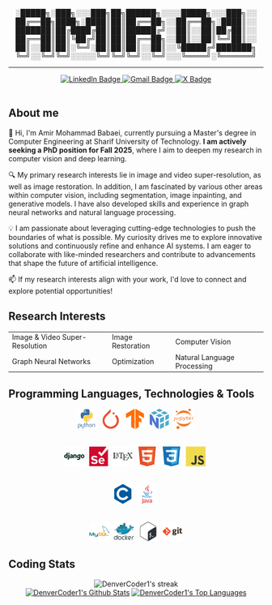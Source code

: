 <div align="center">
░█████╗░███╗░░░███╗██╗██████╗░░░░█████╗░░░███╗░░
██╔══██╗████╗░████║██║██╔══██╗░░██╔══██╗░████║░░
███████║██╔████╔██║██║██████╔╝░░██║░░██║██╔██║░░
██╔══██║██║╚██╔╝██║██║██╔══██╗░░██║░░██║╚═╝██║░░
██║░░██║██║░╚═╝░██║██║██║░░██║░░╚█████╔╝███████╗
╚═╝░░╚═╝╚═╝░░░░░╚═╝╚═╝╚═╝░░╚═╝░░░╚════╝░╚══════╝
<hr />
</div>
<div id="badges" align="center">
  <a href="https://www.linkedin.com/in/amirmohammad-babaei/">
    <img src="https://img.shields.io/badge/LinkedIn-blue?style=for-the-badge&logo=linkedin&logoColor=white" alt="LinkedIn Badge"/>
  </a>
  <a href="mailto:amirmohamad.babaei79@gmail.com">
    <img src="https://img.shields.io/badge/Gmail-red?style=for-the-badge&logo=Gmail&logoColor=white" alt="Gmail Badge"/>
  </a>
  <a href="https://twitter.com/amir_under_dev">
    <img src="https://img.shields.io/badge/X-blue?style=for-the-badge&logo=X&logoColor=white" alt="X Badge"/>
  </a>
  <br />
  <img src="https://komarev.com/ghpvc/?username=AmirMohamadBabaee" alt=""/>
</div>

## About me
👋 Hi, I'm Amir Mohammad Babaei, currently pursuing a Master's degree in Computer Engineering at Sharif University of Technology. **I am actively seeking a PhD position for Fall 2025**, where I aim to deepen my research in computer vision and deep learning.

🔍 My primary research interests lie in image and video super-resolution, as well as image restoration. In addition, I am fascinated by various other areas within computer vision, including segmentation, image inpainting, and generative models. I have also developed skills and experience in graph neural networks and natural language processing.

💡 I am passionate about leveraging cutting-edge technologies to push the boundaries of what is possible. My curiosity drives me to explore innovative solutions and continuously refine and enhance AI systems. I am eager to collaborate with like-minded researchers and contribute to advancements that shape the future of artificial intelligence.

📫 If my research interests align with your work, I'd love to connect and explore potential opportunities!

## Research Interests
<div align="center">
  <table>
    <tr>
      <td>Image & Video Super-Resolution</td>
      <td>Image Restoration</td>
      <td>Computer Vision</td>
    </tr>
    <tr>
      <td>Graph Neural Networks</td>
      <td>Optimization</td>
      <td>Natural Language Processing</td>
    </tr>
  </table>
</div>

## Programming Languages, Technologies & Tools
<div align="center">
  <img src="https://github.com/devicons/devicon/blob/master/icons/python/python-original-wordmark.svg" title="Python" alt="Python" width="40" height="40"/>&nbsp;
  <img src="https://github.com/devicons/devicon/blob/master/icons/pytorch/pytorch-original.svg" title="Pytorch" alt="Pytorch" width="40" height="40"/>&nbsp;
  <img src="https://github.com/devicons/devicon/blob/master/icons/tensorflow/tensorflow-original.svg" title="Tensorflow" alt="Tensorflow" width="40" height="40"/>&nbsp;
  <img src="https://github.com/devicons/devicon/blob/master/icons/numpy/numpy-original.svg" title="Numpy" alt="Numpy" width="40" height="40"/>&nbsp;
  <img src="https://github.com/devicons/devicon/blob/master/icons/jupyter/jupyter-plain-wordmark.svg"  title="Jupyter" alt="Jupyter" width="40" height="40"/>&nbsp;
  <br />
  <br />
  
  <img src="https://github.com/devicons/devicon/blob/master/icons/django/django-plain-wordmark.svg" title="Django" alt="Django" width="40" height="40"/>&nbsp;
  <img src="https://github.com/devicons/devicon/blob/master/icons/selenium/selenium-original.svg" title="Selenium" alt="Selenium" width="40" height="40"/>&nbsp;
  <img src="https://github.com/devicons/devicon/blob/master/icons/latex/latex-original.svg" title="Latex" alt="Latex" width="40" height="40"/>&nbsp;
  <img src="https://github.com/devicons/devicon/blob/master/icons/html5/html5-original.svg" title="HTML5" alt="HTML" width="40" height="40"/>&nbsp;
  <img src="https://github.com/devicons/devicon/blob/master/icons/css3/css3-original.svg" title="CSS3" alt="CSS3" width="40" height="40"/>&nbsp;
  <img src="https://github.com/devicons/devicon/blob/master/icons/javascript/javascript-original.svg" title="JavaScript" alt="JavaScript" width="40" height="40"/>&nbsp;
  <br />
  <br />
  
  <img src="https://github.com/devicons/devicon/blob/master/icons/c/c-plain.svg" title="C" alt="C" width="40" height="40"/>&nbsp;
  <img src="https://github.com/devicons/devicon/blob/master/icons/java/java-original-wordmark.svg" title="Java"  alt="Java" width="40" height="40"/>&nbsp;
  <br />
  <br />
  
  <img src="https://github.com/devicons/devicon/blob/master/icons/mysql/mysql-original-wordmark.svg" title="MySQL"  alt="MySQL" width="40" height="40"/>&nbsp;
  <img src="https://github.com/devicons/devicon/blob/master/icons/docker/docker-original-wordmark.svg" title="Docker" alt="Docker" width="40" height="40"/>&nbsp;
  <img src="https://github.com/devicons/devicon/blob/master/icons/bash/bash-plain.svg" title="Bash" alt="Bash" width="40" height="40"/>&nbsp;
  <img src="https://github.com/devicons/devicon/blob/master/icons/git/git-original-wordmark.svg" title="Git" alt="Git" width="40" height="40"/>
</div>

## Coding Stats
<div align="center">
  <img title="🔥 Get streak stats for your profile at git.io/streak-stats" alt="DenverCoder1's streak" src="https://github-readme-streak-stats.herokuapp.com/?user=AmirMohamadBabaee&theme=highcontrast&hide_border=false"/>
</div>
<div align="center">
  <a href="https://github.com/anuraghazra/github-readme-stats"><img alt="DenverCoder1's Github Stats" src="https://denvercoder1-github-readme-stats.vercel.app/api/?username=AmirMohamadBabaee&show_icons=true&count_private=true&theme=highcontrast&hide_border=false" height="192px"/></a>
  <a href="https://github.com/anuraghazra/github-readme-stats"><img alt="DenverCoder1's Top Languages" src="https://github-readme-stats.vercel.app/api/top-langs/?username=AmirMohamadBabaee&langs_count=8&layout=compact&theme=highcontrast&hide_border=false" height="192px"/></a>
</div>
